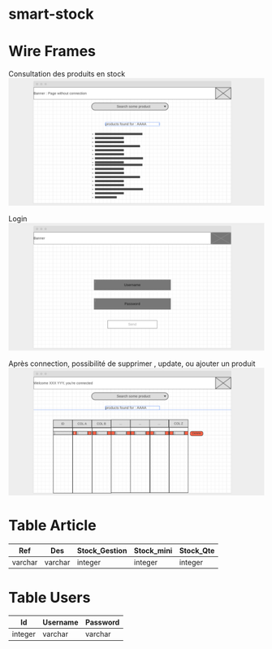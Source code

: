 # smart-stock

# Wire Frames

Consultation des produits en stock
<img src ="https://github.com/Mud0Sh1t/smart-stock/blob/master/wireframes_source/Wireframe%20Results.png">

Login
<img src ="https://github.com/Mud0Sh1t/smart-stock/blob/master/wireframes_source/WireFrame%20Login.png">

Après connection, possibilité de supprimer , update, ou ajouter un produit
<img src ="https://github.com/Mud0Sh1t/smart-stock/blob/master/wireframes_source/wireframe%20crud.png">


# Table Article


|Ref|Des|Stock_Gestion|Stock_mini|Stock_Qte|
|---|---|---|---|---|
|varchar|varchar|integer|integer|integer

# Table Users

|Id|Username|Password|
|---|---|---|
|integer|varchar|varchar|
